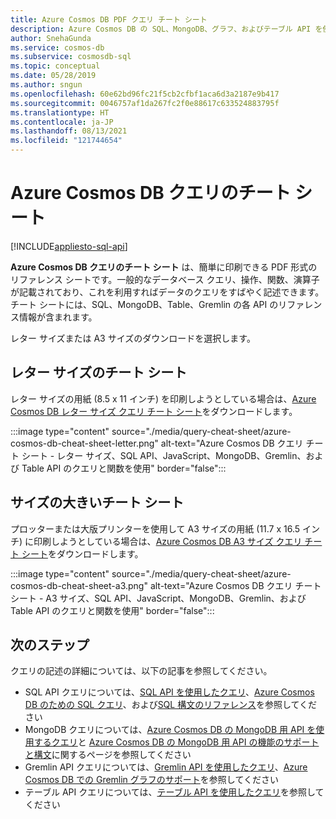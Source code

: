 ```yaml
---
title: Azure Cosmos DB PDF クエリ チート シート
description: Azure Cosmos DB の SQL、MongoDB、グラフ、およびテーブル API を使用してデータをクエリするのに役立つ印刷可能な PDF チート シート
author: SnehaGunda
ms.service: cosmos-db
ms.subservice: cosmosdb-sql
ms.topic: conceptual
ms.date: 05/28/2019
ms.author: sngun
ms.openlocfilehash: 60e62bd96fc21f5cb2cfbf1aca6d3a2187e9b417
ms.sourcegitcommit: 0046757af1da267fc2f0e88617c633524883795f
ms.translationtype: HT
ms.contentlocale: ja-JP
ms.lasthandoff: 08/13/2021
ms.locfileid: "121744654"
---
```

# <a name="azure-cosmos-db-query-cheat-sheets"></a>Azure Cosmos DB クエリのチート シート
[!INCLUDE[appliesto-sql-api](includes/appliesto-sql-api.md)]

**Azure Cosmos DB クエリのチート シート** は、簡単に印刷できる PDF 形式のリファレンス シートです。一般的なデータベース クエリ、操作、関数、演算子が記載されており、これを利用すればデータのクエリをすばやく記述できます。 チート シートには、SQL、MongoDB、Table、Gremlin の各 API のリファレンス情報が含まれます。 

レター サイズまたは A3 サイズのダウンロードを選択します。 

## <a name="letter-sized-cheat-sheets"></a>レター サイズのチート シート

レター サイズの用紙 (8.5 x 11 インチ) を印刷しようとしている場合は、[Azure Cosmos DB レター サイズ クエリ チート シート](https://go.microsoft.com/fwlink/?LinkId=623215)をダウンロードします。

:::image type="content" source="./media/query-cheat-sheet/azure-cosmos-db-cheat-sheet-letter.png" alt-text="Azure Cosmos DB クエリ チート シート - レター サイズ、SQL API、JavaScript、MongoDB、Gremlin、および Table API のクエリと関数を使用" border="false":::

## <a name="oversized-cheat-sheets"></a>サイズの大きいチート シート
プロッターまたは大版プリンターを使用して A3 サイズの用紙 (11.7 x 16.5 インチ) に印刷しようとしている場合は、[Azure Cosmos DB A3 サイズ クエリ チート シート](https://go.microsoft.com/fwlink/?linkid=870413)をダウンロードします。

:::image type="content" source="./media/query-cheat-sheet/azure-cosmos-db-cheat-sheet-a3.png" alt-text="Azure Cosmos DB クエリ チート シート - A3 サイズ、SQL API、JavaScript、MongoDB、Gremlin、および Table API のクエリと関数を使用" border="false":::

## <a name="next-steps"></a>次のステップ
クエリの記述の詳細については、以下の記事を参照してください。
* SQL API クエリについては、[SQL API を使用したクエリ](tutorial-query-sql-api.md)、[Azure Cosmos DB のための SQL クエリ](./sql-query-getting-started.md)、および[SQL 構文のリファレンス](./sql-query-getting-started.md)を参照してください
* MongoDB クエリについては、[Azure Cosmos DB の MongoDB 用 API を使用するクエリ](mongodb/tutorial-query-mongodb.md)と [Azure Cosmos DB の MongoDB 用 API の機能のサポートと構文](mongodb/feature-support-32.md)に関するページを参照してください
* Gremlin API クエリについては、[Gremlin API を使用したクエリ](tutorial-query-graph.md)、[Azure Cosmos DB での Gremlin グラフのサポート](gremlin-support.md)を参照してください
* テーブル API クエリについては、[テーブル API を使用したクエリ](table/tutorial-query-table.md)を参照してください